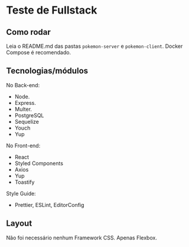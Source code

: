 # Teste de Fullstack

## Como rodar

Leia o README.md das pastas `pokemon-server` e `pokemon-client`.
Docker Compose é recomendado.

## Tecnologias/módulos

No Back-end:

- Node.
- Express.
- Multer.
- PostgreSQL
- Sequelize
- Youch
- Yup

No Front-end:

- React
- Styled Components
- Axios
- Yup
- Toastify

Style Guide:

- Prettier, ESLint, EditorConfig

## Layout

Não foi necessário nenhum Framework CSS.
Apenas Flexbox.
